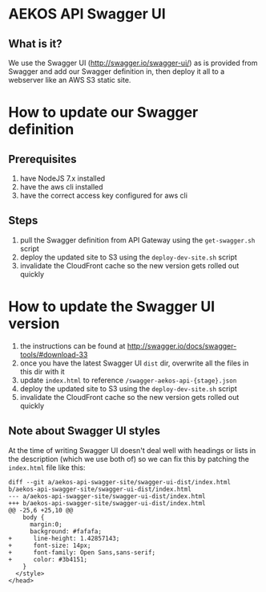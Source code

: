 # AEKOS API Swagger UI
## What is it?
We use the Swagger UI (http://swagger.io/swagger-ui/) as is provided from Swagger and add our Swagger definition in, then deploy it all to a webserver like an AWS S3 static site.

# How to update our Swagger definition
## Prerequisites
 1. have NodeJS 7.x installed
 1. have the aws cli installed
 1. have the correct access key configured for aws cli
## Steps
 1. pull the Swagger definition from API Gateway using the `get-swagger.sh` script
 1. deploy the updated site to S3 using the `deploy-dev-site.sh` script
 1. invalidate the CloudFront cache so the new version gets rolled out quickly

# How to update the Swagger UI version
 1. the instructions can be found at http://swagger.io/docs/swagger-tools/#download-33
 1. once you have the latest Swagger UI `dist` dir, overwrite all the files in this dir with it
 1. update `index.html` to reference `/swagger-aekos-api-{stage}.json`
 1. deploy the updated site to S3 using the `deploy-dev-site.sh` script
 1. invalidate the CloudFront cache so the new version gets rolled out quickly

## Note about Swagger UI styles
At the time of writing Swagger UI doesn't deal well with headings or lists in the description (which we use both of) so we can fix this by patching the `index.html` file like this:

    diff --git a/aekos-api-swagger-site/swagger-ui-dist/index.html b/aekos-api-swagger-site/swagger-ui-dist/index.html
    --- a/aekos-api-swagger-site/swagger-ui-dist/index.html
    +++ b/aekos-api-swagger-site/swagger-ui-dist/index.html
    @@ -25,6 +25,10 @@
        body {
          margin:0;
          background: #fafafa;
    +      line-height: 1.42857143;
    +      font-size: 14px;
    +      font-family: Open Sans,sans-serif;
    +      color: #3b4151;
        }
      </style>
    </head>
